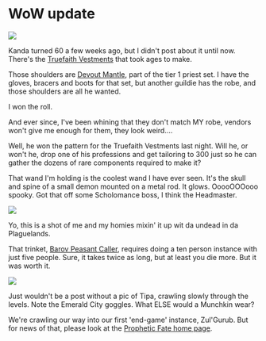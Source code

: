 # WoW update

![](http://westkarana.com/images/kanda60.jpg)

Kanda turned 60 a few weeks ago, but I didn't post about it until now. There's the [Truefaith Vestments](http://www.thottbot.com/?i=24750) that took ages to make.

Those shoulders are [Devout Mantle](http://www.thottbot.com/?i=20469), part of the tier 1 priest set. I have the gloves, bracers and boots for that set, but another guildie has the robe, and those shoulders are all he wanted.

I won the roll.

And ever since, I've been whining that they don't match MY robe, vendors won't give me enough for them, they look weird....

Well, he won the pattern for the Truefaith Vestments last night. Will he, or won't he, drop one of his professions and get tailoring to 300 just so he can gather the dozens of rare components required to make it?

That wand I'm holding is the coolest wand I have ever seen. It's the skull and spine of a small demon mounted on a metal rod. It glows. OoooOOOooo spooky. Got that off some Scholomance boss, I think the Headmaster.

![](http://westkarana.com/images/kandaposse.jpg)

Yo, this is a shot of me and my homies mixin' it up wit da undead in da Plaguelands.

That trinket, [Barov Peasant Caller](http://www.thottbot.com/?n=240312), requires doing a ten person instance with just five people. Sure, it takes twice as long, but at least you die more. But it was worth it.

![](http://westkarana.com/images/tipa31.jpg)

Just wouldn't be a post without a pic of Tipa, crawling slowly through the levels. Note the Emerald City goggles. What ELSE would a Munchkin wear?

We're crawling our way into our first 'end-game' instance, Zul'Gurub. But for news of that, please look at the [Prophetic Fate home page](http://fate.westkarana.com).
